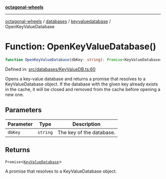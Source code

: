 [**octagonal-wheels**](../../../../../../README.md)

***

[octagonal-wheels](../../../../../../globals.md) / [databases](../../../README.md) / [keyvaluedatabase](../README.md) / OpenKeyValueDatabase

# Function: OpenKeyValueDatabase()

```ts
function OpenKeyValueDatabase(dbKey: string): Promise<KeyValueDatabase>;
```

Defined in: [src/databases/KeyValueDB.ts:60](https://github.com/vrtmrz/octagonal-wheels/blob/main/src/databases/KeyValueDB.ts#L60)

Opens a key-value database and returns a promise that resolves to a KeyValueDatabase object.
If the database with the given key already exists in the cache, it will be closed and removed from the cache before opening a new one.

## Parameters

| Parameter | Type | Description |
| ------ | ------ | ------ |
| `dbKey` | `string` | The key of the database. |

## Returns

`Promise`\<[`KeyValueDatabase`](../interfaces/KeyValueDatabase.md)\>

A promise that resolves to a KeyValueDatabase object.
